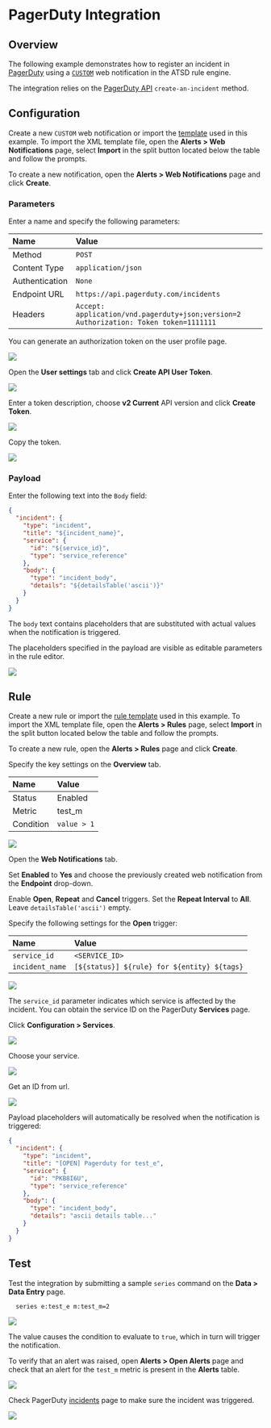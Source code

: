 # PagerDuty Integration

## Overview

The following example demonstrates how to register an incident in [PagerDuty](https://www.pagerduty.com/) using a [`CUSTOM`](custom.md) web notification in the ATSD rule engine.

The integration relies on the [PagerDuty API](https://v2.developer.pagerduty.com/v2/page/api-reference#!/Incidents/post_incidents) `create-an-incident` method.

## Configuration

Create a new `CUSTOM` web notification or import the [template](./resources/custom-pagerduty-notification.xml) used in this example. To import the XML template file, open the **Alerts > Web Notifications** page, select **Import** in the split button located below the table and follow the prompts.

To create a new notification, open the **Alerts > Web Notifications** page and click **Create**.

### Parameters

Enter a name and specify the following parameters:

| **Name** | **Value** |
| :--- | :--- |
| Method | `POST` |
| Content Type | `application/json` |
| Authentication | `None` |
| Endpoint URL | `https://api.pagerduty.com/incidents` |
| Headers | `Accept: application/vnd.pagerduty+json;version=2`<br/>`Authorization: Token token=1111111` |

You can generate an authorization token on the user profile page.

![](./images/pagerduty_key_1.png)

Open the **User settings** tab and click **Create API User Token**.

![](./images/pagerduty_key_2.png)

Enter a token description, choose **v2 Current** API version and click **Create Token**.

![](./images/pagerduty_key_3.png)

Copy the token.

![](./images/pagerduty_key_4.png)

### Payload

Enter the following text into the `Body` field:

```json
{
  "incident": {
    "type": "incident",
    "title": "${incident_name}",
    "service": {
      "id": "${service_id}",
      "type": "service_reference"
    },
    "body": {
      "type": "incident_body",
      "details": "${detailsTable('ascii')}"
    }
  }
}
```

The `body` text contains placeholders that are substituted with actual values when the notification is triggered.

The placeholders specified in the payload are visible as editable parameters in the rule editor.

![](./images/pagerduty_endpoint.png)

## Rule

Create a new rule or import the [rule template](./resources/custom-pagerduty-rule.xml) used in this example. To import the XML template file, open the **Alerts > Rules** page, select **Import** in the split button located below the table and follow the prompts.

To create a new rule, open the **Alerts > Rules** page and click **Create**.

Specify the key settings on the **Overview** tab.

| **Name** | **Value** |
| :-------- | :---- |
| Status | Enabled |
| Metric | test_m |
| Condition | `value > 1` |

![](./images/rule_overview.png)

Open the **Web Notifications** tab.

Set **Enabled** to **Yes** and choose the previously created web notification from the **Endpoint** drop-down.

Enable **Open**, **Repeat** and **Cancel** triggers. Set the **Repeat Interval** to **All**. Leave `detailsTable('ascii')` empty.

Specify the following settings for the **Open** trigger:

| **Name** | **Value** |
| :-------- | :---- |
| `service_id` | `<SERVICE_ID>` |
| `incident_name` | `[${status}] ${rule} for ${entity} ${tags}` |

![](./images/pagerduty_rule_notification_open.png)

The `service_id` parameter indicates which service is affected by the incident. You can obtain the service ID on the PagerDuty **Services** page.

Click **Configuration > Services**.

![](./images/pagerduty_service_id_1.png)

Choose your service.

![](./images/pagerduty_service_id_2.png)

Get an ID from url.

![](./images/pagerduty_service_id_3.png)

Payload placeholders will automatically be resolved when the notification is triggered:

```json
{
  "incident": {
    "type": "incident",
    "title": "[OPEN] Pagerduty for test_e",
    "service": {
      "id": "PKB8I6U",
      "type": "service_reference"
    },
    "body": {
      "type": "incident_body",
      "details": "ascii details table..."
    }
  }
}
```

## Test

Test the integration by submitting a sample `series` command on the **Data > Data Entry** page.

```ls
  series e:test_e m:test_m=2
```

![](./images/rule_test_commands.png)

The value causes the condition to evaluate to `true`, which in turn will trigger the notification.

To verify that an alert was raised, open **Alerts > Open Alerts** page and check that an alert for the `test_m` metric is present in the **Alerts** table.

![](./images/pagerduty_alert_open.png)

Check PagerDuty [incidents](https://axibase.pagerduty.com/incidents) page to make sure the incident was triggered.

![](./images/pagerduty_test.png)
